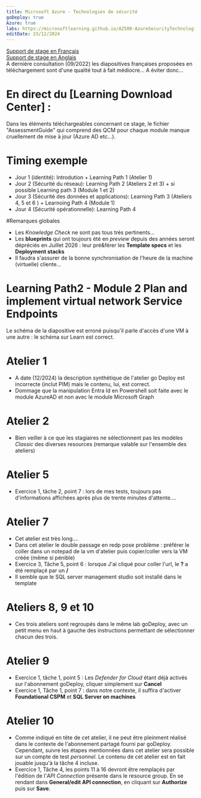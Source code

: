 ```yaml
---
title: Microsoft Azure - Technologies de sécurité
goDeploy: true
Azure: true
labs: https://microsoftlearning.github.io/AZ500-AzureSecurityTechnologies/
editDate: 23/12/2024
---
```

[Support de stage en Français](https://docs.microsoft.com/fr-fr/training/courses/AZ-500T00?WT.mc_id=ilt_partner_webpage_wwl&ocid=IB1090206#study-guide)  
[Support de stage en Anglais](https://docs.microsoft.com/en-us/training/courses/AZ-500T00?WT.mc_id=ilt_partner_webpage_wwl&ocid=IB1090206#study-guide)  
A dernière consultation (09/2022) les diapositives françaises proposées en téléchargement sont d'une qualité tout à fait médiocre... A éviter donc...  
# En direct du [Learning Download Center] :
Dans les éléments téléchargeables concernant ce stage, le fichier "AssessmentGuide" qui comprend des QCM pour chaque module manque cruellement de mise à jour (Azure AD etc...).
# Timing exemple
- Jour 1 (identité): Introdution + Learning Path 1 (Atelier 1)
- Jour 2 (Sécurité du réseau): Learning Path 2 (Ateliers 2 et 3) + si possible Learning path 3 (Module 1 et 2)
- Jour 3 (Sécurité des données et applications): Learning Path 3 (Ateliers 4, 5 et 6 ) + Learnoing Path 4 (Module 1)
- Jour 4 (Sécurité opérationnelle): Learning Path 4

#Remarques globales
- Les *Knowledge Check* ne sont pas tous très pertinents...
- Les **blueprints** qui ont toujours été en *preview* depuis des années seront dépréciés en Juillet 2026 : leur pré&férer les **Template specs** et les **Deployment stacks**
- Il faudra s'assurer de la bonne synchronisation de l'heure de la machine (virtuelle) cliente...  

# Learning Path2 - Module 2 Plan and implement virtual network Service Endpoints
Le schéma de la diapositive est erroné puisqu'il parle d'accès d'une VM à une autre : le schéma sur Learn est correct.

# Atelier 1 
- A date (12/2024) la description synthètique de l'atelier go Deploy est incorrecte (inclut PIM) mais le contenu, lui, est correct.
- Dommage que la manipulation Entra Id en Powershell soit faite avec le module AzureAD et non avec le module Microsoft Graph

# Atelier 2
- Bien veiller à ce que les stagiaires ne sélectionnent pas les modèles *Classic* des diverses resources (remarque valable sur l'ensemble des ateliers)

# Atelier 5
- Exercice 1, tâche 2, point 7 : lors de mes tests, toujours pas d'informations affichées après plus de trente minutes d'attente....

# Atelier 7
- Cet atelier est très long....
- Dans cet atelier le double passage en redp pose problème : préférer le coller dans un notepad de la vm d'atelier puis copier/coller vers la VM créée (même si pénible)
- Exercice 3, Tâche 5, point 6 : lorsque   J'ai cliqué pour coller l'url, le **?** a été remplaçé par un **/**
- Il semble que le SQL server management studio soit installé dans le template
 
# Ateliers 8, 9 et 10
- Ces trois ateliers sont regroupés dans le même lab goDeploy, avec un petit menu en haut à gauche des instructions permettant de sélectionner chacun des trois.

# Atelier 9
- Exercice 1, tâche 1, point 5 : Les *Defender for Cloud* étant déjà activés sur l'abonnement goDeploy, cliquer simplement sur **Cancel**
- Exercice 1, Tâche 1, point 7 : dans notre contexte, il suffira d'activer **Foundational CSPM** et **SQL Server on machines**

# Atelier 10
- Comme indiqué en tête de cet atelier, il ne peut être pleinment réalisé dans le contexte de l'abonnement partagé fourni par goDeploy. Cependant, suivre les étapes mentionnées dans cet atelier sera possible sur un compte de test *personnel*. Le contenu de cet atelier est en fait jouable jusqu'à la tâche 4 incluse.
- Exercice 1, Tâche 4, les points 11 à 16 devront être remplaçés par l'édition de l'*API Connection* présente dans le resource group. En se rendant dans **General/edit API connection**, en cliquant sur **Authorize** puis sur **Save**.
